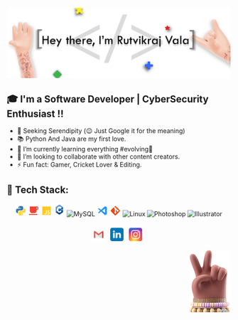 ![Social banner for RutvikrajVala](https://github.com/rutvikraj/rutvikraj/blob/main/assets/card.png)

## 🎓 I'm a Software Developer | CyberSecurity Enthusiast !!

- 🔭 Seeking Serendipity (😉 Just Google it for the meaning)
- 📚 Python And Java are my first love.
- 🌱 I’m currently learning everything #evolving🤣
- 👯 I’m looking to collaborate with other content creators.
- ⚡ Fun fact: Gamer, Cricket Lover & Editing.

## 🧰 Tech Stack:

<p align="center">
<img src="https://github.com/PKief/vscode-material-icon-theme/blob/main/icons/python.svg" alt="Python" width="25" height="25">
<img src="https://github.com/PKief/vscode-material-icon-theme/blob/main/icons/java.svg" alt="Java" width="25" height="25">
<img src="https://github.com/PKief/vscode-material-icon-theme/blob/main/icons/javascript.svg" alt="Javascript" width="25" height="25">
  <img src="https://github.com/edent/SuperTinyIcons/blob/master/images/svg/cplusplus.svg" alt="C++" height="30" width="25" height="25">
<img src="https://user-images.githubusercontent.com/11978772/40430854-46e62868-5e63-11e8-9fac-920ee4ef5237.png" alt="MySQL" width="25" height="25">
<img src="https://github.com/PKief/vscode-material-icon-theme/blob/main/icons/vscode.svg" alt="VSCode" width="25" height="25">
<img src="https://github.com/PKief/vscode-material-icon-theme/blob/main/icons/git.svg" alt="Git" width="25" height="25">
<img src="https://seeklogo.com/images/K/kali-linux-logo-0EB0B3A81B-seeklogo.com.png" alt="Linux" width="25" height="25">
<img src="https://upload.wikimedia.org/wikipedia/commons/a/af/Adobe_Photoshop_CC_icon.svg" alt="Photoshop" width="25" height="25">
<img src="https://upload.wikimedia.org/wikipedia/commons/f/fb/Adobe_Illustrator_CC_icon.svg" alt="Illustrator" width="25" height="25">

</p>
<h3 🤝 Connect With Me:

<p align='center'>
<a href="mailto:rutvikrajvala@hotmail.com"><img height="30" src="https://github.com/edent/SuperTinyIcons/blob/master/images/svg/gmail_old.svg"></a>&nbsp;&nbsp;
<a href="https://www.linkedin.com/in/rutvikraj-vala-797737173"><img height="30" src="https://github.com/edent/SuperTinyIcons/blob/master/images/svg/linkedin.svg"></a>&nbsp;&nbsp;
<a href="https://www.instagram.com/_rutvikraj/"><img height="30" src="https://github.com/edent/SuperTinyIcons/blob/master/images/svg/instagram.svg"></a>&nbsp;&nbsp;
</p>


<img align="right" src="https://github.com/rutvikraj/rutvikraj/blob/main/assets/hand.png" height="140" title="Peace" />

